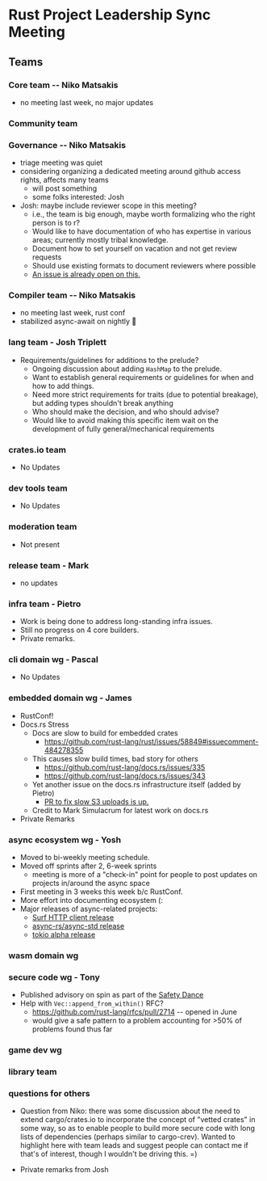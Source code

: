 # Rust Project Leadership Sync Meeting

## Teams

### Core team -- Niko Matsakis

- no meeting last week, no major updates

### Community team 

### Governance -- Niko Matsakis

- triage meeting was quiet
- considering organizing a dedicated meeting around github access rights, affects many teams
  - will post something
  - some folks interested: Josh
- Josh: maybe include reviewer scope in this meeting?
  - i.e., the team is big enough, maybe worth formalizing who the right person is to r?
  - Would like to have documentation of who has expertise in various areas; currently mostly tribal knowledge.
  - Document how to set yourself on vacation and not get review requests
  - Should use existing formats to document reviewers where possible
  - [An issue is already open on this.](https://github.com/rust-lang/infra-team/issues/24)

### Compiler team -- Niko Matsakis

- no meeting last week, rust conf
- stabilized async-await on nightly :tada:

### lang team - Josh Triplett

- Requirements/guidelines for additions to the prelude?
  - Ongoing discussion about adding `HashMap` to the prelude.
  - Want to establish general requirements or guidelines for when and how to add things.
  - Need more strict requirements for traits (due to potential breakage), but adding types shouldn't break anything
  - Who should make the decision, and who should advise?
  - Would like to avoid making this specific item wait on the development of fully general/mechanical requirements

### crates.io team 

* No Updates

### dev tools team

* No Updates

### moderation team

* Not present

### release team - Mark

* no updates

### infra team - Pietro

* Work is being done to address long-standing infra issues.
* Still no progress on 4 core builders.
* Private remarks.

### cli domain wg - Pascal

* No Updates

### embedded domain wg - James

* RustConf!
* Docs.rs Stress
    * Docs are slow to build for embedded crates
        * https://github.com/rust-lang/rust/issues/58849#issuecomment-484278355
    * This causes slow build times, bad story for others
        * https://github.com/rust-lang/docs.rs/issues/335
        * https://github.com/rust-lang/docs.rs/issues/343
    * Yet another issue on the docs.rs infrastructure itself (added by Pietro)
        * [PR to fix slow S3 uploads is up.](https://github.com/rust-lang/docs.rs/pull/393)
    * Credit to Mark Simulacrum for latest work on docs.rs
* Private Remarks

### async ecosystem wg - Yosh

* Moved to bi-weekly meeting schedule.
* Moved off sprints after 2, 6-week sprints
    * meeting is more of a "check-in" point for people to post updates on projects in/around the async space
* First meeting in 3 weeks this week b/c RustConf.
* More effort into documenting ecosystem (:
* Major releases of async-related projects:
    * [Surf HTTP client release](https://github.com/rustasync/surf)
    * [async-rs/async-std release](https://async.rs/blog/announcing-async-std/)
    * [tokio alpha release](https://tokio.rs/blog/2019-08-alphas/)

### wasm domain wg

### secure code wg - Tony

* Published advisory on spin as part of the [Safety Dance](https://github.com/rust-secure-code/safety-dance)
* Help with `Vec::append_from_within()` RFC?
    * https://github.com/rust-lang/rfcs/pull/2714 -- opened in June
    * would give a safe pattern to a problem accounting for >50% of problems found thus far

### game dev wg

### library team

### questions for others

* Question from Niko: there was some discussion about the need to extend cargo/crates.io to incorporate the concept of "vetted crates" in some way, so as to enable people to build more secure code with long lists of dependencies (perhaps similar to cargo-crev). Wanted to highlight here with team leads and suggest people can contact me if that's of interest, though I wouldn't be driving this. =)

* Private remarks from Josh
